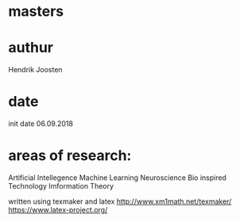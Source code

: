 # masters

# authur
Hendrik Joosten 
# date
init date 06.09.2018
# areas of research:
Artificial Intellegence
Machine Learning
Neuroscience
Bio inspired Technology
Imformation Theory

	
written using texmaker and latex
http://www.xm1math.net/texmaker/
https://www.latex-project.org/
